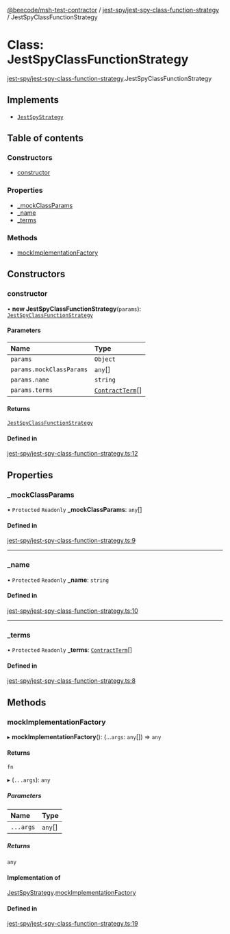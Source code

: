 [@beecode/msh-test-contractor](../README.md) / [jest-spy/jest-spy-class-function-strategy](../modules/jest_spy_jest_spy_class_function_strategy.md) / JestSpyClassFunctionStrategy

# Class: JestSpyClassFunctionStrategy

[jest-spy/jest-spy-class-function-strategy](../modules/jest_spy_jest_spy_class_function_strategy.md).JestSpyClassFunctionStrategy

## Implements

- [`JestSpyStrategy`](../interfaces/jest_spy_jest_spy_strategy.JestSpyStrategy.md)

## Table of contents

### Constructors

- [constructor](jest_spy_jest_spy_class_function_strategy.JestSpyClassFunctionStrategy.md#constructor)

### Properties

- [\_mockClassParams](jest_spy_jest_spy_class_function_strategy.JestSpyClassFunctionStrategy.md#_mockclassparams)
- [\_name](jest_spy_jest_spy_class_function_strategy.JestSpyClassFunctionStrategy.md#_name)
- [\_terms](jest_spy_jest_spy_class_function_strategy.JestSpyClassFunctionStrategy.md#_terms)

### Methods

- [mockImplementationFactory](jest_spy_jest_spy_class_function_strategy.JestSpyClassFunctionStrategy.md#mockimplementationfactory)

## Constructors

### constructor

• **new JestSpyClassFunctionStrategy**(`params`): [`JestSpyClassFunctionStrategy`](jest_spy_jest_spy_class_function_strategy.JestSpyClassFunctionStrategy.md)

#### Parameters

| Name | Type |
| :------ | :------ |
| `params` | `Object` |
| `params.mockClassParams` | `any`[] |
| `params.name` | `string` |
| `params.terms` | [`ContractTerm`](../modules/types.md#contractterm)[] |

#### Returns

[`JestSpyClassFunctionStrategy`](jest_spy_jest_spy_class_function_strategy.JestSpyClassFunctionStrategy.md)

#### Defined in

[jest-spy/jest-spy-class-function-strategy.ts:12](https://github.com/beecode-rs/msh-test-contractor/blob/05cbddf/src/jest-spy/jest-spy-class-function-strategy.ts#L12)

## Properties

### \_mockClassParams

• `Protected` `Readonly` **\_mockClassParams**: `any`[]

#### Defined in

[jest-spy/jest-spy-class-function-strategy.ts:9](https://github.com/beecode-rs/msh-test-contractor/blob/05cbddf/src/jest-spy/jest-spy-class-function-strategy.ts#L9)

___

### \_name

• `Protected` `Readonly` **\_name**: `string`

#### Defined in

[jest-spy/jest-spy-class-function-strategy.ts:10](https://github.com/beecode-rs/msh-test-contractor/blob/05cbddf/src/jest-spy/jest-spy-class-function-strategy.ts#L10)

___

### \_terms

• `Protected` `Readonly` **\_terms**: [`ContractTerm`](../modules/types.md#contractterm)[]

#### Defined in

[jest-spy/jest-spy-class-function-strategy.ts:8](https://github.com/beecode-rs/msh-test-contractor/blob/05cbddf/src/jest-spy/jest-spy-class-function-strategy.ts#L8)

## Methods

### mockImplementationFactory

▸ **mockImplementationFactory**(): (...`args`: `any`[]) => `any`

#### Returns

`fn`

▸ (`...args`): `any`

##### Parameters

| Name | Type |
| :------ | :------ |
| `...args` | `any`[] |

##### Returns

`any`

#### Implementation of

[JestSpyStrategy](../interfaces/jest_spy_jest_spy_strategy.JestSpyStrategy.md).[mockImplementationFactory](../interfaces/jest_spy_jest_spy_strategy.JestSpyStrategy.md#mockimplementationfactory)

#### Defined in

[jest-spy/jest-spy-class-function-strategy.ts:19](https://github.com/beecode-rs/msh-test-contractor/blob/05cbddf/src/jest-spy/jest-spy-class-function-strategy.ts#L19)
